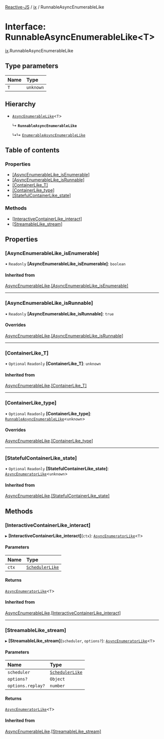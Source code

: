 [Reactive-JS](../README.md) / [ix](../modules/ix.md) / RunnableAsyncEnumerableLike

# Interface: RunnableAsyncEnumerableLike<T\>

[ix](../modules/ix.md).RunnableAsyncEnumerableLike

## Type parameters

| Name | Type |
| :------ | :------ |
| `T` | `unknown` |

## Hierarchy

- [`AsyncEnumerableLike`](ix.AsyncEnumerableLike.md)<`T`\>

  ↳ **`RunnableAsyncEnumerableLike`**

  ↳↳ [`EnumerableAsyncEnumerableLike`](ix.EnumerableAsyncEnumerableLike.md)

## Table of contents

### Properties

- [[AsyncEnumerableLike\_isEnumerable]](ix.RunnableAsyncEnumerableLike.md#[asyncenumerablelike_isenumerable])
- [[AsyncEnumerableLike\_isRunnable]](ix.RunnableAsyncEnumerableLike.md#[asyncenumerablelike_isrunnable])
- [[ContainerLike\_T]](ix.RunnableAsyncEnumerableLike.md#[containerlike_t])
- [[ContainerLike\_type]](ix.RunnableAsyncEnumerableLike.md#[containerlike_type])
- [[StatefulContainerLike\_state]](ix.RunnableAsyncEnumerableLike.md#[statefulcontainerlike_state])

### Methods

- [[InteractiveContainerLike\_interact]](ix.RunnableAsyncEnumerableLike.md#[interactivecontainerlike_interact])
- [[StreamableLike\_stream]](ix.RunnableAsyncEnumerableLike.md#[streamablelike_stream])

## Properties

### [AsyncEnumerableLike\_isEnumerable]

• `Readonly` **[AsyncEnumerableLike\_isEnumerable]**: `boolean`

#### Inherited from

[AsyncEnumerableLike](ix.AsyncEnumerableLike.md).[[AsyncEnumerableLike_isEnumerable]](ix.AsyncEnumerableLike.md#[asyncenumerablelike_isenumerable])

___

### [AsyncEnumerableLike\_isRunnable]

• `Readonly` **[AsyncEnumerableLike\_isRunnable]**: ``true``

#### Overrides

[AsyncEnumerableLike](ix.AsyncEnumerableLike.md).[[AsyncEnumerableLike_isRunnable]](ix.AsyncEnumerableLike.md#[asyncenumerablelike_isrunnable])

___

### [ContainerLike\_T]

• `Optional` `Readonly` **[ContainerLike\_T]**: `unknown`

#### Inherited from

[AsyncEnumerableLike](ix.AsyncEnumerableLike.md).[[ContainerLike_T]](ix.AsyncEnumerableLike.md#[containerlike_t])

___

### [ContainerLike\_type]

• `Optional` `Readonly` **[ContainerLike\_type]**: [`RunnableAsyncEnumerableLike`](ix.RunnableAsyncEnumerableLike.md)<`unknown`\>

#### Overrides

[AsyncEnumerableLike](ix.AsyncEnumerableLike.md).[[ContainerLike_type]](ix.AsyncEnumerableLike.md#[containerlike_type])

___

### [StatefulContainerLike\_state]

• `Optional` `Readonly` **[StatefulContainerLike\_state]**: [`AsyncEnumeratorLike`](ix.AsyncEnumeratorLike.md)<`unknown`\>

#### Inherited from

[AsyncEnumerableLike](ix.AsyncEnumerableLike.md).[[StatefulContainerLike_state]](ix.AsyncEnumerableLike.md#[statefulcontainerlike_state])

## Methods

### [InteractiveContainerLike\_interact]

▸ **[InteractiveContainerLike_interact]**(`ctx`): [`AsyncEnumeratorLike`](ix.AsyncEnumeratorLike.md)<`T`\>

#### Parameters

| Name | Type |
| :------ | :------ |
| `ctx` | [`SchedulerLike`](scheduling.SchedulerLike.md) |

#### Returns

[`AsyncEnumeratorLike`](ix.AsyncEnumeratorLike.md)<`T`\>

#### Inherited from

[AsyncEnumerableLike](ix.AsyncEnumerableLike.md).[[InteractiveContainerLike_interact]](ix.AsyncEnumerableLike.md#[interactivecontainerlike_interact])

___

### [StreamableLike\_stream]

▸ **[StreamableLike_stream]**(`scheduler`, `options?`): [`AsyncEnumeratorLike`](ix.AsyncEnumeratorLike.md)<`T`\>

#### Parameters

| Name | Type |
| :------ | :------ |
| `scheduler` | [`SchedulerLike`](scheduling.SchedulerLike.md) |
| `options?` | `Object` |
| `options.replay?` | `number` |

#### Returns

[`AsyncEnumeratorLike`](ix.AsyncEnumeratorLike.md)<`T`\>

#### Inherited from

[AsyncEnumerableLike](ix.AsyncEnumerableLike.md).[[StreamableLike_stream]](ix.AsyncEnumerableLike.md#[streamablelike_stream])
